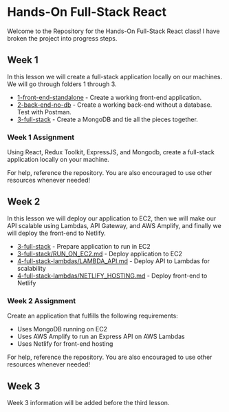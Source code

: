 # Hands-On Full-Stack React

Welcome to the Repository for the Hands-On Full-Stack React class! I have broken the project into progress steps.

## Week 1
In this lesson we will create a full-stack application locally on our machines. We will go through folders 1 through 3.

- [1-front-end-standalone](/1-front-end-standalone) - Create a working front-end application.
- [2-back-end-no-db](/2-back-end-no-db) - Create a working back-end without a database. Test with Postman.
- [3-full-stack](/3-full-stack) - Create a MongoDB and tie all the pieces together.

### Week 1 Assignment
Using React, Redux Toolkit, ExpressJS, and Mongodb, create a full-stack application locally on your machine.

For help, reference the repository. You are also encouraged to use other resources whenever needed!

## Week 2
In this lesson we will deploy our application to EC2, then we will make our API scalable using Lambdas, API Gateway, and AWS Amplify, and finally we will deploy the front-end to Netlify.

- [3-full-stack](3-full-stack) - Prepare application to run in EC2
- [3-full-stack/RUN_ON_EC2.md](3-full-stack/RUN_ON_EC2.md) - Deploy application to EC2
- [4-full-stack-lambdas/LAMBDA_API.md](4-full-stack-lambdas/LAMBDA_API.md) - Deploy API to Lambdas for scalability
- [4-full-stack-lambdas/NETLIFY_HOSTING.md](4-full-stack-lambdas/NETLIFY_HOSTING.md) - Deploy front-end to Netlify

### Week 2 Assignment
Create an application that fulfills the following requirements:
- Uses MongoDB running on EC2
- Uses AWS Amplify to run an Express API on AWS Lambdas
- Uses Netlify for front-end hosting

For help, reference the repository. You are also encouraged to use other resources whenever needed!

## Week 3
Week 3 information will be added before the third lesson.
